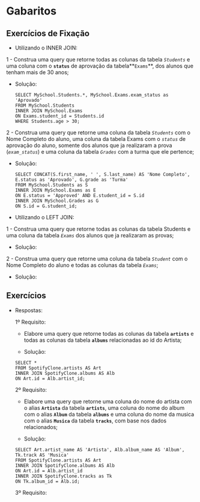 # Gabaritos

## Exercícios de Fixação


  * Utilizando o INNER JOIN:


  1 - Construa uma query que retorne todas as colunas da tabela *`Students`* e uma coluna com o **`status`** de aprovação da tabela**`Exams`**, dos alunos que tenham mais de 30 anos;

  * Solução:

    ```
    SELECT MySchool.Students.*, MySchool.Exams.exam_status as 'Aprovado' 
    FROM MySchool.Students
    INNER JOIN MySchool.Exams
    ON Exams.student_id = Students.id
    WHERE Students.age > 30;
    ```



  2 - Construa uma query que retorne uma coluna da tabela *`Students`* com o Nome Completo do aluno, uma coluna da tabela Exams com o *`status`* de aprovação do aluno, somente dos alunos que ja realizaram a prova (*`exam_status`*) e uma coluna da tabela *`Grades`* com a turma que ele pertence;

  * Solução:

    ```
    SELECT CONCAT(S.first_name, ' ', S.last_name) AS 'Nome Completo', E.status as 'Aprovado', G.grade as 'Turma'
    FROM MySchool.Students as S
    INNER JOIN MySchool.Exams as E
    ON E.status = 'Approved' AND E.student_id = S.id
    INNER JOIN MySchool.Grades as G
    ON S.id = G.student_id;
    ```


  * Utilizando o LEFT JOIN:


  1 - Construa uma query que retorne todas as colunas da tabela Students e uma coluna da tabela *`Exams`* dos alunos que ja realizaram as provas;

  * Solução:

  2 - Construa uma query que retorne uma coluna da tabela *`Student`* com o Nome Completo do aluno e todas as colunas da tabela *`Exams`*;

  * Solução:



## Exercícios

* Respostas:

  1º Requisito:

  * Elabore uma query que retorne todas as colunas da tabela **`artists`** e todas as colunas da tabela **`albums`** relacionadas ao id do Artista;

  * Solução:

  ```
  SELECT * 
  FROM SpotifyClone.artists AS Art
  INNER JOIN SpotifyClone.albums AS Alb
  ON Art.id = Alb.artist_id;
  ```


  2º Requisito:

  * Elabore uma query que retorne uma coluna do nome do artista com o alias **`Artista`** da tabela **`artists`**, uma coluna do nome do album com o alias **`Album`** da tabela **`albums`** e uma coluna do nome da musica com o alias **`Musica`** da tabela **`tracks`**, com base nos dados relacionados;


  * Solução:

  ```
  SELECT Art.artist_name AS 'Artista', Alb.album_name AS 'Album', Tk.track AS 'Musica'
  FROM SpotifyClone.artists AS Art
  INNER JOIN SpotifyClone.albums AS Alb
  ON Art.id = Alb.artist_id
  INNER JOIN SpotifyClone.tracks as Tk
  ON Tk.album_id = Alb.id;
  ```


  3º Requisito:




